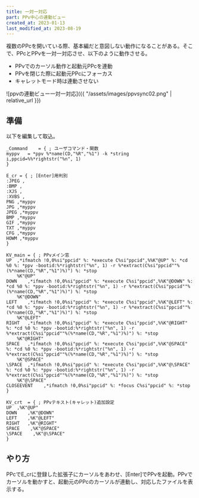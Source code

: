 ```yaml
---
title: 一対一対応
part: PPv中心の連動ビュー
created_at: 2023-01-13
last_modified_at: 2023-08-19
---
```


複数のPPcを開いている際、基本編だと意図しない動作になることがある。そこで、PPcとPPvを一対一対応させ、以下のように動作させる。

- PPvでのカーソル動作と起動元PPcを連動
- PPvを閉じた際に起動元PPcにフォーカス
- キャレットモード時は連動させない

![ppvの連動ビュー一対一対応]({{ "/assets/images/ppvsync02.png" | relative_url }})

## 準備

以下を編集して取込。

```text
_Command	= {	; ユーザコマンド・関数
myppv	= *ppv %*name(CD,"%R","%1") -k *string i,ppcid=%%*rightstr("%n", 1)
}

E_cr = { ; [Enter]用判別
:JPEG ,
:BMP ,
:XJS ,
:XVBS ,
PNG ,*myppv
JPG ,*myppv
JPEG ,*myppv
BMP ,*myppv
GIF ,*myppv
TXT ,*myppv
CFG ,*myppv
HOWM ,*myppv
}

KV_main	= {	; PPvメイン窓
UP	,*ifmatch !0,0%si"ppcid" %: *execute C%si"ppcid",%%K"@UP" %: *cd %0 %: *ppv -bootid:%*rightstr("%n", 1) -r %*extract(C%si"ppcid""%(%*name(CD,"%R","%1")%)") %: *stop
	%K"@UP"
DOWN	,*ifmatch !0,0%si"ppcid" %: *execute C%si"ppcid",%%K"@DOWN" %: *cd %0 %: *ppv -bootid:%*rightstr("%n", 1) -r %*extract(C%si"ppcid""%(%*name(CD,"%R","%1")%)") %: *stop
	%K"@DOWN"
LEFT	,*ifmatch !0,0%si"ppcid" %: *execute C%si"ppcid",%%K"@LEFT" %: *cd %0 %: *ppv -bootid:%*rightstr("%n", 1) -r %*extract(C%si"ppcid""%(%*name(CD,"%R","%1")%)") %: *stop
	%K"@LEFT"
RIGHT	,*ifmatch !0,0%si"ppcid" %: *execute C%si"ppcid",%%K"@RIGHT" %: *cd %0 %: *ppv -bootid:%*rightstr("%n", 1) -r %*extract(C%si"ppcid""%(%*name(CD,"%R","%1")%)") %: *stop
	%K"@RIGHT"
SPACE	,*ifmatch !0,0%si"ppcid" %: *execute C%si"ppcid",%%K"@SPACE" %: *cd %0 %: *ppv -bootid:%*rightstr("%n", 1) -r %*extract(C%si"ppcid""%(%*name(CD,"%R","%1")%)") %: *stop
	%K"@SPACE"
\SPACE	,*ifmatch !0,0%si"ppcid" %: *execute C%si"ppcid",%%K"@\SPACE" %: *cd %0 %: *ppv -bootid:%*rightstr("%n", 1) -r %*extract(C%si"ppcid""%(%*name(CD,"%R","%1")%)") %: *stop
	%K"@\SPACE"
CLOSEEVENT    ,*ifmatch !0,0%si"ppcid" %: *focus C%si"ppcid" %: *stop
}

KV_crt	= {	; PPvテキスト(キャレット)追加設定
UP	,%K"@UP"
DOWN	,%K"@DOWN"
LEFT	,%K"@LEFT"
RIGHT	,%K"@RIGHT"
SPACE    ,%K"@SPACE"
\SPACE    ,%K"@\SPACE"
}
```

## やり方

PPcでE_crに登録した拡張子にカーソルをあわせ、[Enter]でPPvを起動。PPvでカーソルを動かすと、起動元のPPcのカーソルが連動し、対応したファイルを表示する。
